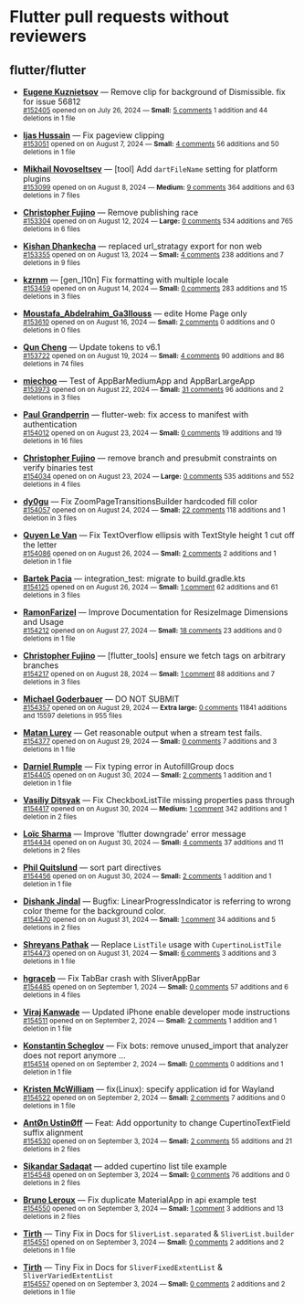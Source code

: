 # Flutter pull requests without reviewers

## flutter/flutter

* **[Eugene Kuznietsov](https://github.com/qwertylolman)** &mdash; Remove clip for background of Dismissible. fix for issue 56812<br />
  <sub>[#152405](https://github.com/flutter/flutter/pull/152405) opened on on July 26, 2024 &mdash; **Small:** [5 comments](https://github.com/flutter/flutter/pull/152405) 1 addition and 44 deletions in 1 file</sub><br />

* **[Ijas Hussain](https://github.com/ijashuzain)** &mdash; Fix pageview clipping<br />
  <sub>[#153051](https://github.com/flutter/flutter/pull/153051) opened on on August 7, 2024 &mdash; **Small:** [4 comments](https://github.com/flutter/flutter/pull/153051) 56 additions and 50 deletions in 1 file</sub><br />

* **[Mikhail Novoseltsev](https://github.com/Sameri11)** &mdash; [tool] Add `dartFileName` setting for platform plugins <br />
  <sub>[#153099](https://github.com/flutter/flutter/pull/153099) opened on on August 8, 2024 &mdash; **Medium:** [9 comments](https://github.com/flutter/flutter/pull/153099) 364 additions and 63 deletions in 7 files</sub><br />

* **[Christopher Fujino](https://github.com/christopherfujino)** &mdash; Remove publishing race<br />
  <sub>[#153304](https://github.com/flutter/flutter/pull/153304) opened on on August 12, 2024 &mdash; **Large:** [0 comments](https://github.com/flutter/flutter/pull/153304) 534 additions and 765 deletions in 6 files</sub><br />

* **[Kishan Dhankecha](https://github.com/kishan-dhankecha)** &mdash; replaced url_stratagy export for non web<br />
  <sub>[#153355](https://github.com/flutter/flutter/pull/153355) opened on on August 13, 2024 &mdash; **Small:** [4 comments](https://github.com/flutter/flutter/pull/153355) 238 additions and 7 deletions in 9 files</sub><br />

* **[kzrnm](https://github.com/kzrnm)** &mdash; [gen_l10n] Fix formatting with multiple locale<br />
  <sub>[#153459](https://github.com/flutter/flutter/pull/153459) opened on on August 14, 2024 &mdash; **Small:** [0 comments](https://github.com/flutter/flutter/pull/153459) 283 additions and 15 deletions in 3 files</sub><br />

* **[Moustafa_Abdelrahim_Ga3llouss](https://github.com/MoustafaAbdelrahimGaallouss)** &mdash; edite Home Page only<br />
  <sub>[#153610](https://github.com/flutter/flutter/pull/153610) opened on on August 16, 2024 &mdash; **Small:** [2 comments](https://github.com/flutter/flutter/pull/153610) 0 additions and 0 deletions in 0 files</sub><br />

* **[Qun Cheng](https://github.com/QuncCccccc)** &mdash; Update tokens to v6.1<br />
  <sub>[#153722](https://github.com/flutter/flutter/pull/153722) opened on on August 19, 2024 &mdash; **Small:** [4 comments](https://github.com/flutter/flutter/pull/153722) 90 additions and 86 deletions in 74 files</sub><br />

* **[miechoo](https://github.com/miechoo)** &mdash; Test of AppBarMediumApp and AppBarLargeApp<br />
  <sub>[#153973](https://github.com/flutter/flutter/pull/153973) opened on on August 22, 2024 &mdash; **Small:** [31 comments](https://github.com/flutter/flutter/pull/153973) 96 additions and 2 deletions in 3 files</sub><br />

* **[Paul Grandperrin](https://github.com/PaulGrandperrin)** &mdash; flutter-web: fix access to manifest with authentication<br />
  <sub>[#154012](https://github.com/flutter/flutter/pull/154012) opened on on August 23, 2024 &mdash; **Small:** [0 comments](https://github.com/flutter/flutter/pull/154012) 19 additions and 19 deletions in 16 files</sub><br />

* **[Christopher Fujino](https://github.com/christopherfujino)** &mdash; remove branch and presubmit constraints on verify binaries test<br />
  <sub>[#154034](https://github.com/flutter/flutter/pull/154034) opened on on August 23, 2024 &mdash; **Large:** [0 comments](https://github.com/flutter/flutter/pull/154034) 535 additions and 552 deletions in 4 files</sub><br />

* **[dy0gu](https://github.com/dy0gu)** &mdash; Fix ZoomPageTransitionsBuilder hardcoded fill color<br />
  <sub>[#154057](https://github.com/flutter/flutter/pull/154057) opened on on August 24, 2024 &mdash; **Small:** [22 comments](https://github.com/flutter/flutter/pull/154057) 118 additions and 1 deletion in 3 files</sub><br />

* **[Quyen Le Van](https://github.com/quyenvsp)** &mdash; Fix TextOverflow ellipsis with TextStyle height 1 cut off the letter<br />
  <sub>[#154086](https://github.com/flutter/flutter/pull/154086) opened on on August 26, 2024 &mdash; **Small:** [2 comments](https://github.com/flutter/flutter/pull/154086) 2 additions and 1 deletion in 1 file</sub><br />

* **[Bartek Pacia](https://github.com/bartekpacia)** &mdash; integration_test: migrate to build.gradle.kts<br />
  <sub>[#154125](https://github.com/flutter/flutter/pull/154125) opened on on August 26, 2024 &mdash; **Small:** [1 comment](https://github.com/flutter/flutter/pull/154125) 62 additions and 61 deletions in 3 files</sub><br />

* **[RamonFarizel](https://github.com/RamonFarizel)** &mdash; Improve Documentation for ResizeImage Dimensions and Usage<br />
  <sub>[#154212](https://github.com/flutter/flutter/pull/154212) opened on on August 27, 2024 &mdash; **Small:** [18 comments](https://github.com/flutter/flutter/pull/154212) 23 additions and 0 deletions in 1 file</sub><br />

* **[Christopher Fujino](https://github.com/christopherfujino)** &mdash; [flutter_tools] ensure we fetch tags on arbitrary branches<br />
  <sub>[#154217](https://github.com/flutter/flutter/pull/154217) opened on on August 28, 2024 &mdash; **Small:** [1 comment](https://github.com/flutter/flutter/pull/154217) 88 additions and 7 deletions in 3 files</sub><br />

* **[Michael Goderbauer](https://github.com/goderbauer)** &mdash; DO NOT SUBMIT<br />
  <sub>[#154357](https://github.com/flutter/flutter/pull/154357) opened on on August 29, 2024 &mdash; **Extra large:** [0 comments](https://github.com/flutter/flutter/pull/154357) 11841 additions and 15597 deletions in 955 files</sub><br />

* **[Matan Lurey](https://github.com/matanlurey)** &mdash; Get reasonable output when a stream test fails.<br />
  <sub>[#154377](https://github.com/flutter/flutter/pull/154377) opened on on August 29, 2024 &mdash; **Small:** [0 comments](https://github.com/flutter/flutter/pull/154377) 7 additions and 3 deletions in 1 file</sub><br />

* **[Darniel Rumple](https://github.com/daniellampl)** &mdash; Fix typing error in AutofillGroup docs<br />
  <sub>[#154405](https://github.com/flutter/flutter/pull/154405) opened on on August 30, 2024 &mdash; **Small:** [2 comments](https://github.com/flutter/flutter/pull/154405) 1 addition and 1 deletion in 1 file</sub><br />

* **[Vasiliy Ditsyak](https://github.com/vasilich6107)** &mdash; Fix CheckboxListTile missing properties pass through<br />
  <sub>[#154417](https://github.com/flutter/flutter/pull/154417) opened on on August 30, 2024 &mdash; **Medium:** [1 comment](https://github.com/flutter/flutter/pull/154417) 342 additions and 1 deletion in 2 files</sub><br />

* **[Loïc Sharma](https://github.com/loic-sharma)** &mdash; Improve 'flutter downgrade' error message<br />
  <sub>[#154434](https://github.com/flutter/flutter/pull/154434) opened on on August 30, 2024 &mdash; **Small:** [4 comments](https://github.com/flutter/flutter/pull/154434) 37 additions and 11 deletions in 2 files</sub><br />

* **[Phil Quitslund](https://github.com/pq)** &mdash; sort part directives<br />
  <sub>[#154456](https://github.com/flutter/flutter/pull/154456) opened on on August 30, 2024 &mdash; **Small:** [2 comments](https://github.com/flutter/flutter/pull/154456) 1 addition and 1 deletion in 1 file</sub><br />

* **[Dishank Jindal](https://github.com/dishankjindal1)** &mdash; Bugfix: LinearProgressIndicator is referring to wrong color theme for the background color.<br />
  <sub>[#154470](https://github.com/flutter/flutter/pull/154470) opened on on August 31, 2024 &mdash; **Small:** [1 comment](https://github.com/flutter/flutter/pull/154470) 34 additions and 5 deletions in 2 files</sub><br />

* **[Shreyans Pathak](https://github.com/ishon19)** &mdash; Replace `ListTile` usage with `CupertinoListTile`<br />
  <sub>[#154473](https://github.com/flutter/flutter/pull/154473) opened on on August 31, 2024 &mdash; **Small:** [6 comments](https://github.com/flutter/flutter/pull/154473) 3 additions and 3 deletions in 1 file</sub><br />

* **[hgraceb](https://github.com/hgraceb)** &mdash; Fix TabBar crash with SliverAppBar<br />
  <sub>[#154485](https://github.com/flutter/flutter/pull/154485) opened on on September 1, 2024 &mdash; **Small:** [0 comments](https://github.com/flutter/flutter/pull/154485) 57 additions and 6 deletions in 4 files</sub><br />

* **[Viraj Kanwade](https://github.com/virajkanwade)** &mdash; Updated iPhone enable developer mode instructions<br />
  <sub>[#154511](https://github.com/flutter/flutter/pull/154511) opened on on September 2, 2024 &mdash; **Small:** [2 comments](https://github.com/flutter/flutter/pull/154511) 1 addition and 1 deletion in 1 file</sub><br />

* **[Konstantin Scheglov](https://github.com/scheglov)** &mdash; Fix bots: remove unused_import that analyzer does not report anymore …<br />
  <sub>[#154514](https://github.com/flutter/flutter/pull/154514) opened on on September 2, 2024 &mdash; **Small:** [0 comments](https://github.com/flutter/flutter/pull/154514) 0 additions and 1 deletion in 1 file</sub><br />

* **[Kristen McWilliam](https://github.com/Merrit)** &mdash; fix(Linux): specify application id for Wayland<br />
  <sub>[#154522](https://github.com/flutter/flutter/pull/154522) opened on on September 2, 2024 &mdash; **Small:** [2 comments](https://github.com/flutter/flutter/pull/154522) 7 additions and 0 deletions in 1 file</sub><br />

* **[AntØn UstinØff](https://github.com/ziqq)** &mdash; Feat: Add opportunity to change CupertinoTextField suffix alignment <br />
  <sub>[#154530](https://github.com/flutter/flutter/pull/154530) opened on on September 3, 2024 &mdash; **Small:** [2 comments](https://github.com/flutter/flutter/pull/154530) 55 additions and 21 deletions in 2 files</sub><br />

* **[Sikandar Sadaqat](https://github.com/Sikandar4747)** &mdash; added cupertino list tile example<br />
  <sub>[#154548](https://github.com/flutter/flutter/pull/154548) opened on on September 3, 2024 &mdash; **Small:** [0 comments](https://github.com/flutter/flutter/pull/154548) 76 additions and 0 deletions in 2 files</sub><br />

* **[Bruno Leroux](https://github.com/bleroux)** &mdash; Fix duplicate MaterialApp in api example test<br />
  <sub>[#154550](https://github.com/flutter/flutter/pull/154550) opened on on September 3, 2024 &mdash; **Small:** [1 comment](https://github.com/flutter/flutter/pull/154550) 3 additions and 13 deletions in 2 files</sub><br />

* **[Tirth](https://github.com/piedcipher)** &mdash; Tiny Fix in Docs for `SliverList.separated` & `SliverList.builder`<br />
  <sub>[#154551](https://github.com/flutter/flutter/pull/154551) opened on on September 3, 2024 &mdash; **Small:** [0 comments](https://github.com/flutter/flutter/pull/154551) 2 additions and 2 deletions in 1 file</sub><br />

* **[Tirth](https://github.com/piedcipher)** &mdash; Tiny Fix in Docs for `SliverFixedExtentList` & `SliverVariedExtentList`<br />
  <sub>[#154557](https://github.com/flutter/flutter/pull/154557) opened on on September 3, 2024 &mdash; **Small:** [0 comments](https://github.com/flutter/flutter/pull/154557) 2 additions and 2 deletions in 1 file</sub><br />

